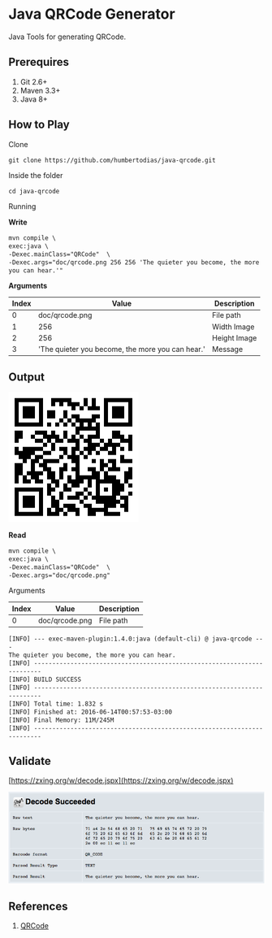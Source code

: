 # Java QRCode Generator

Java Tools for generating QRCode.


## Prerequires

1. Git 2.6+
2. Maven 3.3+
3. Java 8+


## How to Play

Clone

```
git clone https://github.com/humbertodias/java-qrcode.git
```

Inside the folder

```
cd java-qrcode
```

Running

**Write**

```
mvn compile \
exec:java \
-Dexec.mainClass="QRCode"  \
-Dexec.args="doc/qrcode.png 256 256 'The quieter you become, the more you can hear.'"
```

**Arguments**

Index | Value  | Description
------------- | ------------- | -------------
0 | doc/qrcode.png | File path
1 | 256 | Width Image 
2 | 256 | Height Image
3 | 'The quieter you become, the more you can hear.' | Message

## Output
![Preview](doc/qrcode.png)


**Read**

```
mvn compile \
exec:java \
-Dexec.mainClass="QRCode"  \
-Dexec.args="doc/qrcode.png"
```

Arguments

Index | Value  | Description
------------- | ------------- | -------------
0 | doc/qrcode.png | File path


```
[INFO] --- exec-maven-plugin:1.4.0:java (default-cli) @ java-qrcode ---
The quieter you become, the more you can hear.
[INFO] ------------------------------------------------------------------------
[INFO] BUILD SUCCESS
[INFO] ------------------------------------------------------------------------
[INFO] Total time: 1.832 s
[INFO] Finished at: 2016-06-14T00:57:53-03:00
[INFO] Final Memory: 11M/245M
[INFO] ------------------------------------------------------------------------
```

## Validate

[https://zxing.org/w/decode.jspx](https://zxing.org/w/decode.jspx)

![Preview](doc/decode-succeeded.png)


## References

1. [QRCode](https://en.wikipedia.org/wiki/QR_code)
